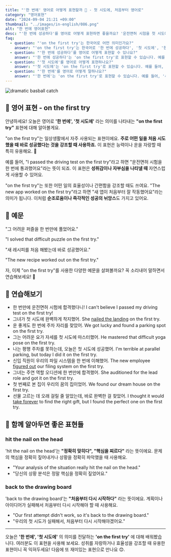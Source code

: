 ```yaml
---
title: "'한 번에' 영어로 어떻게 표현할까 🎯 - 첫 시도에, 처음부터 영어로"
category: "영어표현"
date: "2024-09-04 21:21 +09:00"
thumbnail: "../images/in-english/086.png"
alt: "한 번에 영어표현"
desc: "'한 번에 성공하다'를 영어로 어떻게 표현하면 좋을까요? '운전면허 시험을 첫 시도에 통과했어요', '새 앱이 처음부터 잘 작동했어요' 등을 영어로 표현하는 법을 배워봅시다. 다양한 예문을 통해서 'on the first try' 표현을 연습하고 본인의 표현으로 만들어 보세요."
faq:
  - question: "'on the first try'는 한국어로 어떤 의미인가요?"
    answer: "'on the first try'는 한국어로 '한 번에 성공하다', '첫 시도에', '한 번에' 등으로 번역될 수 있습니다. 주로 어떤 일을 처음 시도했을 때 바로 성공했다는 것을 강조할 때 사용합니다."
  - question: "'한 번에 성공하다'를 영어로 어떻게 표현할 수 있나요?"
    answer: "'한 번에 성공하다'는 'on the first try'로 표현할 수 있습니다. 예를 들어, '운전면허 시험을 첫 시도에 통과했어요'는 'I passed the driving test on the first try'로 말할 수 있습니다."
  - question: "'첫 시도에'를 영어로 어떻게 표현하나요?"
    answer: "'첫 시도에'는 'on the first try'로 표현할 수 있습니다. 예를 들어, '그 어려운 퍼즐을 첫 시도에 풀었어요'는 'I solved that difficult puzzle on the first try'로 말할 수 있습니다."
  - question: "'한 번에'를 영어로 어떻게 말하나요?"
    answer: "'한 번에'는 'on the first try'로 표현할 수 있습니다. 예를 들어, '새 레시피를 처음 해봤는데 바로 성공했어요'는 'The new recipe worked out on the first try'로 말할 수 있습니다."
---
```


![dramatic basball catch](../images/in-english/086-1.avif)

## 🌟 영어 표현 - on the first try

안녕하세요! 오늘은 영어로 **'한 번에', '첫 시도에'** 라는 의미를 나타내는 **"on the first try"** 표현에 대해 알아볼게요.

"on the first try"는 일상생활에서 자주 사용되는 표현이에요. **주로 어떤 일을 처음 시도했을 때 바로 성공했다는 것을 강조할 때 사용하죠.** 이 표현은 능력이나 운을 자랑할 때 특히 유용해요. 🎯

예를 들어, "I passed the driving test on the first try"라고 하면 "운전면허 시험을 한 번에 통과했어요"라는 뜻이 되죠. 이 표현은 **성취감이나 자부심을 나타낼 때** 자연스럽게 사용할 수 있어요.

"on the first try"는 또한 어떤 일의 효율성이나 간편함을 강조할 때도 쓰여요. "The new app worked on the first try"라고 하면 "새 앱이 처음부터 잘 작동했어요"라는 의미가 됩니다. 이처럼 **순조로움이나 즉각적인 성공의 뉘앙스**도 가지고 있어요.

## 📖 예문

"그 어려운 퍼즐을 한 번만에 풀었어요."

"I solved that difficult puzzle on the first try."

"새 레시피를 처음 해봤는데 바로 성공했어요."

"The new recipe worked out on the first try."

자, 이제 "on the first try"를 사용한 다양한 예문을 살펴볼까요? 꼭 소리내어 말하면서 연습해보세요! 🚀

## 💬 연습해보기

<ul data-interactive-list>
  <li data-interactive-item>
    <span data-toggler>한 번만에 운전면허 시험에 합격했다니!</span>
    <span data-answer>I can't believe I passed my driving test on the first try!</span>
  </li>
  <li data-interactive-item>
    <span data-toggler>그녀가 첫 시도에 완벽하게 착지했어.</span>
    <span data-answer>She <a href="/blog/vocab-1/011.nail/">nailed the landing</a> on the first try.</span>
  </li>
  <li data-interactive-item>
    <span data-toggler>운 좋게도 한 번에 주차 자리를 찾았어.</span>
    <span data-answer>We got lucky and found a parking spot on the first try.</span>
  </li>
  <li data-interactive-item>
    <span data-toggler>그는 어려운 요가 자세를 첫 시도에 마스터했어.</span>
    <span data-answer>He mastered that difficult yoga pose on the first try.</span>
  </li>
  <li data-interactive-item>
    <span data-toggler>나는 평행 주차를 못하는데, 오늘은 첫 시도에 성공했어.</span>
    <span data-answer>I'm terrible at parallel parking, but today I did it on the first try.</span>
  </li>
  <li data-interactive-item>
    <span data-toggler>신입 직원이 우리의 파일 시스템을 한 번에 이해했어.</span>
    <span data-answer>The new employee <a href="/blog/in-english/170.figure-out/">figured out</a> our filing system on the first try.</span>
  </li>
  <li data-interactive-item>
    <span data-toggler>그녀는 주연 역할 오디션에 한 번만에 합격했어.</span>
    <span data-answer>She auditioned for the lead role and got it on the first try.</span>
  </li>
  <li data-interactive-item>
    <span data-toggler>첫 번째로 본 집이 우리의 꿈의 집이었어.</span>
    <span data-answer>We found our dream house on the first try.</span>
  </li>
  <li data-interactive-item>
    <span data-toggler>선물 고르는 데 오래 걸릴 줄 알았는데, 바로 완벽한 걸 찾았어.</span>
    <span data-answer>I thought it would <a href="/blog/in-english/010.take-a-while/">take forever</a> to find the right gift, but I found the perfect one on the first try.</span>
  </li>
</ul>

## 🤝 함께 알아두면 좋은 표현들

### hit the nail on the head

'hit the nail on the head'는 **"정확히 맞히다", "핵심을 찌르다"** 라는 뜻이에요. 문제의 핵심을 정확히 짚어내거나 상황을 정확히 파악했을 때 사용해요.

- "Your analysis of the situation really hit the nail on the head."
- "당신의 상황 분석은 정말 핵심을 정확히 짚었어요."

### back to the drawing board

'back to the drawing board'는 **"처음부터 다시 시작하다"** 라는 뜻이에요. 계획이나 아이디어가 실패해서 처음부터 다시 시작해야 할 때 사용해요.

- "Our first attempt didn't work, so it's back to the drawing board."
- "우리의 첫 시도가 실패해서, 처음부터 다시 시작해야겠어요."

---

오늘은 **'한 번에', '첫 시도에'** 의 의미를 전달하는 **'on the first try'** 에 대해 배워봤습니다. 여러분도 이 표현을 사용해 보세요. 성취를 자랑하거나 효율성을 강조할 때 유용한 표현이니 꼭 익혀두세요! 다음에 또 재미있는 표현으로 만나요 😊.
